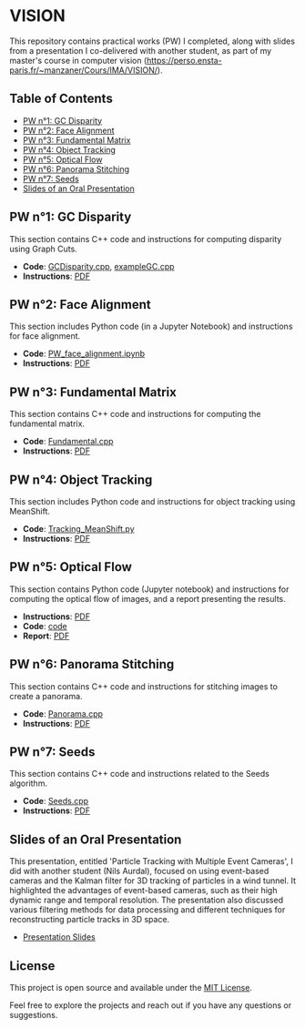 # VISION

This repository contains practical works (PW) I completed, along with slides from a presentation I co-delivered with another student, as part of my master's course in computer vision (https://perso.ensta-paris.fr/~manzaner/Cours/IMA/VISION/).
## Table of Contents
- [PW n°1: GC Disparity](#pw-n1-gc-disparity)
- [PW n°2: Face Alignment](#pw-n2-face-alignment)
- [PW n°3: Fundamental Matrix](#pw-n3-fundamental-matrix)
- [PW n°4: Object Tracking](#pw-n4-object-tracking)
- [PW n°5: Optical Flow](#pw-n5-optical-flow)
- [PW n°6: Panorama Stitching](#pw-n5-panorama-stitching)
- [PW n°7: Seeds](#pw-n6-seeds)
- [Slides of an Oral Presentation](#pw-n7-presentation-slides)

## PW n°1: GC Disparity
This section contains C++ code and instructions for computing disparity using Graph Cuts.
- **Code**: [GCDisparity.cpp](PW_GCDisparity/GCDisparity.cpp), [exampleGC.cpp](PW_GCDisparity/exampleGC.cpp)
- **Instructions**: [PDF](PW_GCDisparity/instructions_PW_GCDisparity.pdf)

## PW n°2: Face Alignment
This section includes Python code (in a Jupyter Notebook) and instructions for face alignment.
- **Code**: [PW_face_alignment.ipynb](PW_face_alignment/PW_face_alignment.ipynb)
- **Instructions**: [PDF](PW_face_alignment/instructions_PW_face_alignment.pdf)

## PW n°3: Fundamental Matrix
This section contains C++ code and instructions for computing the fundamental matrix.
- **Code**: [Fundamental.cpp](PW_fundamental/Fundamental.cpp)
- **Instructions**: [PDF](PW_fundamental/instructions_PW_fundamental.pdf)

## PW n°4: Object Tracking
This section includes Python code and instructions for object tracking using MeanShift.
- **Code**: [Tracking_MeanShift.py](PW_object_tracking/code/Tracking_MeanShift.py)
- **Instructions**: [PDF](PW_object_tracking/instructions_PW_tracking.pdf)

## PW n°5: Optical Flow
This section contains Python code (Jupyter notebook) and instructions for computing the optical flow of images, and a report presenting the results.
- **Instructions**: [PDF](https://github.com/pictoune/VISION/blob/main/PW_optical_flow/instructions_PW_optical_flow.pdf)
- **Code**: [code](https://github.com/pictoune/VISION/tree/main/PW_optical_flow/code)
- **Report**: [PDF](https://github.com/pictoune/VISION/blob/main/PW_optical_flow/report_PW_optical_flow.pdf)

## PW n°6: Panorama Stitching
This section contains C++ code and instructions for stitching images to create a panorama.
- **Code**: [Panorama.cpp](PW_panorama/Panorama.cpp)
- **Instructions**: [PDF](PW_panorama/instructions_PW_panorama.pdf)

## PW n°7: Seeds
This section contains C++ code and instructions related to the Seeds algorithm.
- **Code**: [Seeds.cpp](PW_seeds/Seeds.cpp)
- **Instructions**: [PDF](PW_seeds/instructions_PW_seeds.pdf)

## Slides of an Oral Presentation
This presentation, entitled 'Particle Tracking with Multiple Event Cameras', I did with another student (Nils Aurdal), focused on using event-based cameras and the Kalman filter for 3D tracking of particles in a wind tunnel. It highlighted the advantages of event-based cameras, such as their high dynamic range and temporal resolution. The presentation also discussed various filtering methods for data processing and different techniques for reconstructing particle tracks in 3D space.
- [Presentation Slides](presentation_slides.pdf)

## License
This project is open source and available under the [MIT License](LICENSE).

Feel free to explore the projects and reach out if you have any questions or suggestions.
